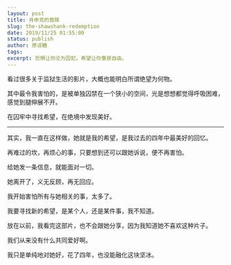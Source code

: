 ```yaml
---
layout: post
title: 肖申克的救赎
slug: the-shawshank-redemption
date: 2019/11/25 01:55:00
status: publish
author: 原谅糖
tags: 
excerpt: 恐惧让你沦为囚犯，希望让你重获自由。
---
```



看过很多关于监狱生活的影片，大概也能明白所谓绝望为何物。

其中最令我害怕的，是被单独囚禁在一个狭小的空间，光是想想都觉得呼吸困难，感觉到腿伸展不开。

在囚牢中寻找希望，在绝境中发现美好。

----

其实，我一直在这样做，她就是我的希望，是我过去的四年中最美好的回忆。

再难过的坎，再烦心的事，只要想到还可以跟她诉说，便不再害怕。

给她发一条信息，就能面对一切。

她离开了，义无反顾，再无回应。

我开始害怕所有与她相关的事，太多了。

我要寻找新的希望，是某个人，还是某件事，我不知道。

放在以前，我看完这部片，也不会跟她分享，因为我知道她不喜欢这种片子。

我们从来没有什么共同爱好啊。

我只是单纯地对她好，花了四年，也没能融化这块坚冰。